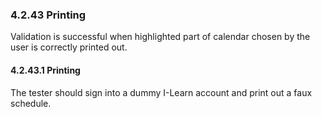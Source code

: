 ### 4.2.43 Printing

Validation is successful when highlighted part of calendar chosen by the user is correctly printed out.

#### 4.2.43.1 Printing

The tester should sign into a dummy I-Learn account and print out a faux schedule.

